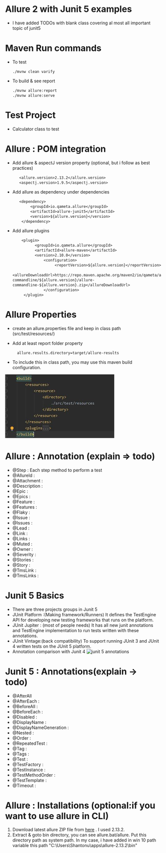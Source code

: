 # Allure 2 with Junit 5 examples
- I have added TODOs with blank class covering al most all important topic of junit5

# Maven Run commands 
- To test 
        
      ./mvnw clean varify

- To build & see report 

      ./mvnw allure:report      
      ./mvnw allure:serve

# Test Project  
- Calculator class to test 


# Allure : POM integration
- Add allure & aspectJ version property (optional, but i follow as best practices)

         <allure.version>2.13.2</allure.version>
         <aspectj.version>1.9.5</aspectj.version>
- Add allure as dependency under dependencies 
        
         <dependency>
              <groupId>io.qameta.allure</groupId>
              <artifactId>allure-junit5</artifactId>
              <version>${allure.version}</version>
          </dependency>
          
- Add allure plugins

          <plugin>
                <groupId>io.qameta.allure</groupId>
                <artifactId>allure-maven</artifactId>
                <version>2.10.0</version>
                    <configuration>
                         <reportVersion>${allure.version}</reportVersion>
                         <allureDownloadUrl>https://repo.maven.apache.org/maven2/io/qameta/allure/allure-commandline/${allure.version}/allure-commandline-${allure.version}.zip</allureDownloadUrl>
                    </configuration>
           </plugin>

# Allure Properties
- create an allure.properties file and keep in class path (src/test/resources/)
- Add at least report folder property 

        allure.results.directory=target/allure-results
- To include this in class path, you may use this maven build configuration. 

![maven build include ](images/mave-build-congif.JPG)

# Allure : Annotation (explain  => todo)
- @Step : Each step method to perform a test
- @AllureId :
- @Attachment :
- @Description :
- @Epic :
- @Epics :
- @Feature :
- @Features :
- @Flaky :
- @Issue :
- @Issues :
- @Lead :
- @Link :
- @Links :
- @Muted :
- @Owner :
- @Severity :
- @Stories :
- @Story :
- @TmsLink :
- @TmsLinks :

# Junit 5 Basics
- There are three projects groups in Junit 5
- JUnit Platform :(Making framework/Runners) It defines the TestEngine API for developing new testing frameworks that runs on the platform.
- JUnit Jupiter : (most of people needs) It has all new junit annotations and TestEngine implementation to run tests written with these annotations.
- JUnit Vintage:(back compatibility) To support running JUnit 3 and JUnit 4 written tests on the JUnit 5 platform.
- Annotation comparison with Junit 4 
![junit 5 annotations](./images/junit5-vs-junit4.JPG)

# Junit 5 : Annotations(explain -> todo)
- @AfterAll
- @AfterEach : 
- @BeforeAll :
- @BeforeEach :
- @Disabled :
- @DisplayName :
- @DisplayNameGeneration :
- @Nested :
- @Order :
- @RepeatedTest :
- @Tag :
- @Tags :
- @Test :
- @TestFactory :
- @TestInstance :
- @TestMethodOrder :
- @TestTemplate :
- @Timeout :

# Allure : Installations  (optional:if you want to use allure in CLI)
 1. Download latest allure ZIP file from [here](https://repo.maven.apache.org/maven2/io/qameta/allure/allure-commandline/) . I used 2.13.2.
 2. Extract & goto bin directory, you can see allure.bat/allure. Put this directory path as system path. In my case, i have added in win 10 path variable this path "C:\Users\Shantonu\apps\allure-2.13.2\bin"   
